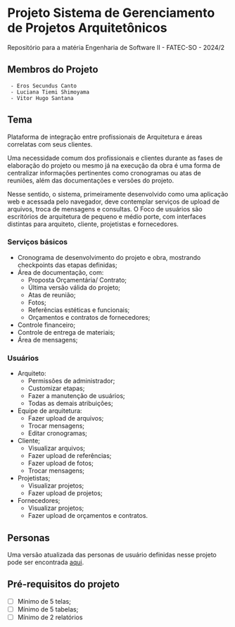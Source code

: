 # Projeto Sistema de Gerenciamento de Projetos Arquitetônicos
Repositório para a matéria Engenharia de Software II - FATEC-SO - 2024/2

## Membros do Projeto
```
 - Eros Secundus Canto
 - Luciana Tiemi Shimoyama
 - Vitor Hugo Santana
```

## Tema
Plataforma de integração entre profissionais de Arquitetura e áreas correlatas com seus clientes.

Uma necessidade comum dos profissionais e clientes durante as fases de elaboração do projeto ou mesmo já na execução da obra é uma forma de centralizar informações pertinentes como cronogramas ou atas de reuniões, além das documentações e versões do projeto.

Nesse sentido, o sistema, primeiramente desenvolvido como uma aplicação web e acessada pelo navegador, deve contemplar serviços de upload de arquivos, troca de mensagens e consultas.
O Foco de usuários são escritórios de arquitetura de pequeno e médio porte, com interfaces distintas para arquiteto, cliente, projetistas e fornecedores.

### Serviços básicos
 - Cronograma de desenvolvimento do projeto e obra, mostrando checkpoints das etapas definidas;
 - Área de documentação, com:
   - Proposta Orçamentária/ Contrato;
   - Última versão válida do projeto;
   - Atas de reunião;
   - Fotos;
   - Referências estéticas e funcionais;
   - Orçamentos e contratos de fornecedores;
 - Controle financeiro;
 - Controle de entrega de materiais;
 - Área de mensagens;

### Usuários
 - Arquiteto:
   - Permissões de administrador;
   - Customizar etapas;
   - Fazer a manutenção de usuários;
   - Todas as demais atribuições;
 - Equipe de arquitetura:
   - Fazer upload de arquivos;
   - Trocar mensagens;
   - Editar cronogramas;
 - Cliente;
   - Visualizar arquivos;
   - Fazer upload de referências;
   - Fazer upload de fotos;
   - Trocar mensagens;
 - Projetistas;
   - Visualizar projetos;
   - Fazer upload de projetos;
 - Fornecedores;
   - Visualizar projetos;
   - Fazer upload de orçamentos e contratos.

## Personas
Uma versão atualizada das personas de usuário definidas nesse projeto pode ser encontrada [aqui](https://docs.google.com/presentation/d/1sRGfyo2ZArxzj43Udp9Zo00W071zYn_h9YVnvCeJRuI/edit?usp=sharing).

## Pré-requisitos do projeto
 - [ ] Mínimo de 5 telas;
 - [ ] Mínimo de 5 tabelas;
 - [ ] Mínimo de 2 relatórios
